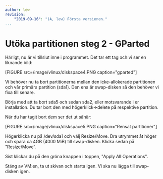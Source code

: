 ```yaml
---
author: lew
revision:
    "2019-09-16": "(A, lew) Första versionen."
...
```

Utöka partitionen steg 2 - GParted
=======================

Härligt, nu är vi tillslut inne i programmet. Det tar ett tag och vi ser en liknande bild:

[FIGURE src=/image/vlinux/diskspace4.PNG caption="gparted"]

Vi behöver nu ta bort partitionerna mellan den icke-allokerade partitionen och vår primära partition (sda1). Den ena är swap-disken så den behöver vi fixa till senare.

Börja med att ta bort sda5 och sedan sda2, eller motsvarande i er installation. Du tar bort den med högerklick->delete på respektive partition.

När du har tagit bort dem ser det ut såhär:

[FIGURE src=/image/vlinux/diskspace5.PNG caption="Rensat partitioner"]

Högerklicka nu på /dev/sda1 och välj Resize/Move. Dra utrymmet åt höger och spara ca 4GB (4000 MiB) till swap-disken. Klicka sedan på "Resize/Move".

Sist klickar du på den gröna knappen i toppen, "Apply All Operations".

Stäng av VM:en, ta ut skivan och starta igen. Vi ska nu lägga till swap-disken igen.
